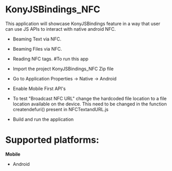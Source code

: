 # KonyJSBindings_NFC
This application will showcase KonyJSBindings feature in a way that user can use JS APIs to interact with native android NFC.

  - Beaming Text via NFC.
  - Beaming Files via NFC.
  - Reading NFC tags.
#To run this app

- Import the project KonyJSBindings_NFC Zip file
- Go to Application Properties -> Native -> Android
- Enable Mobile First API's
- To test "Broadcast NFC URL" change the hardcoded file location to a file location available on the device.  This need to be changed in the function createndefuri() present in NFCTextandURL.js 
- Build and run the application

# Supported platforms:
**Mobile**
 * Android
